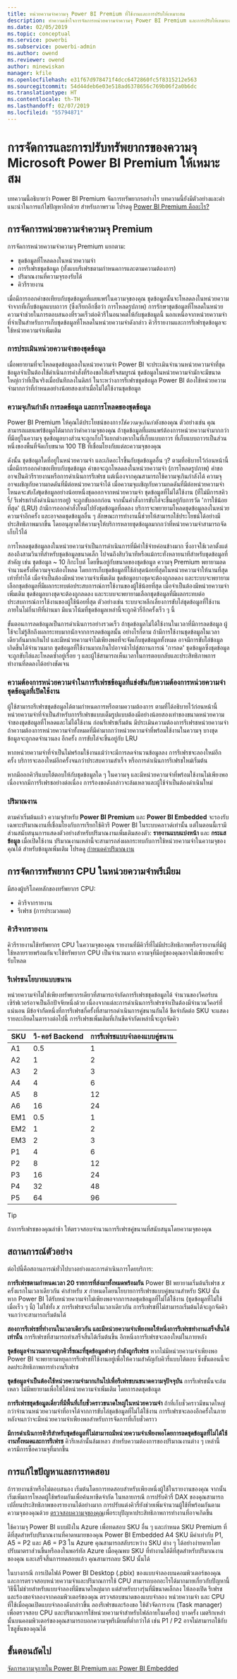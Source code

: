 ```yaml
---
title: หน่วยความจำความจุ Power BI Premium ที่ใช้งานและการปรับให้เหมาะสม
description: ทำความเข้าใจการจัดการหน่วยความจำความจุ Power BI Premium และการปรับให้เหมาะสม
ms.date: 02/05/2019
ms.topic: conceptual
ms.service: powerbi
ms.subservice: powerbi-admin
ms.author: owend
ms.reviewer: owend
author: minewiskan
manager: kfile
ms.openlocfilehash: e31f67d978471f4dcc6472860fc5f8315212e563
ms.sourcegitcommit: 54d44deb6e03e518ad6378656c769b06f2a0b6dc
ms.translationtype: HT
ms.contentlocale: th-TH
ms.lasthandoff: 02/07/2019
ms.locfileid: "55794871"
---
```

# <a name="microsoft-power-bi-premium-capacity-resource-management-and-optimization"></a>การจัดการและการปรับทรัพยากรของความจุ Microsoft Power BI Premium ให้เหมาะสม

บทความนี้อธิบายว่า Power BI Premium จัดการทรัพยากรอย่างไร บทความนี้ยังมีตัวอย่างและคำแนะนำในการแก้ไขปัญหาอีกด้วย สำหรับภาพรวม โปรดดู [Power BI Premium คืออะไร?](service-premium.md)

## <a name="premium-capacity-memory-management"></a>การจัดการหน่วยความจำความจุ Premium

 การจัดการหน่วยความจำความจุ Premium แยกตาม:

* ชุดข้อมูลที่โหลดลงในหน่วยความจำ
* การรีเฟรชชุดข้อมูล (ทั้งแบบรีเฟรชตามกำหนดการและตามความต้องการ)
* ปริมาณงานที่ความจุรองรับได้
* คิวรีรายงาน

เมื่อมีการออกคำขอเทียบกับชุดข้อมูลที่เผยแพร่ในความจุของคุณ ชุดข้อมูลนั้นจะโหลดลงในหน่วยความจำจากที่เก็บข้อมูลแบบถาวร (ซึ่งเรียกอีกชื่อว่า การโหลดรูปภาพ) การรักษาชุดข้อมูลที่โหลดในหน่วยความจำช่วยในการตอบสนองที่รวดเร็วต่อคิวรีในอนาคตให้กับชุดข้อมูลนี้ นอกเหนือจากหน่วยความจำที่จำเป็นสำหรับการเก็บชุดข้อมูลที่โหลดในหน่วยความจำดังกล่าว คิวรีรายงานและการรีเฟรชุดข้อมูลจะใช้หน่วยความจำเพิ่มเติม

### <a name="dataset-memory-estimation"></a>การประเมินหน่วยความจำของชุดข้อมูล

เมื่อพยายามที่จะโหลดชุดข้อมูลลงในหน่วยความจำ Power BI จะประเมินจำนวนหน่วยความจำที่ชุดข้อมูลจำเป็นต้องใช้ดำเนินการคำสั่งที่ร้องขอให้เสร็จสมบูรณ์ ชุดข้อมูลในหน่วยความจำมักจะมีขนาดใหญ่กว่าที่เป็นจริงเมื่อบันทึกลงในดิสก์ ในระหว่างการรีเฟรชชุดข้อมูล Power BI ต้องใช้หน่วยความจำมากกว่าที่กำหนดอย่างน้อยสองเท่าเมื่อไม่ได้ใช้งานชุดข้อมูล

### <a name="overcommitting-capacity-eviction-and-reloading-of-datasets"></a>ความจุเกินกำลัง การลดข้อมูล และการโหลดของชุดข้อมูล

Power BI Premium ให้คุณได้ประโยชน์ของกา*รใช้ความจุเกินกำ*ลังของคุณ ตัวอย่างเช่น คุณสามารถเผยแพร่ข้อมูลได้มากกว่าค่าความจุของคุณ ถ้าชุดข้อมูลที่เผยแพร่ต้องการหน่วยความจำมากกว่าที่มีอยู่ในความจุ ชุดข้อมูลบางส่วนจะถูกเก็บไว้แยกต่างหากในที่เก็บแบบถาวร ที่เก็บแบบถาวรเป็นส่วนหนึ่งของพื้นที่จัดเก็บขนาด 100 TB ที่เชื่อมโยงกับแต่ละความจุของคุณ

ดังนั้น ชุดข้อมูลใดที่อยู่ในหน่วยความจำ และเกิดอะไรขึ้นกับชุดข้อมูลอื่น ๆ? ตามที่อธิบายไว้ก่อนหน้านี้ เมื่อมีการออกคำขอเทียบกับชุดข้อมูล คำขอจะถูกโหลดลงในหน่วยความจำ (การโหลดรูปภาพ) คำขออาจเป็นคิวรีรายงานหรือการดำเนินการรีเฟรช แต่เนื่องจากคุณสามารถใช้ความจุเกินกำลังได้ ความจุอาจเผชิญกับความกดดันที่มีต่อหน่วยความจำได้ เมื่อความจุเผชิญกับความกดดันที่มีต่อหน่วยความจำ โหนดจะ*ขับไล่*ชุดข้อมูลอย่างน้อยหนึ่งชุดออกจากหน่วยความจำ ชุดข้อมูลที่ไม่ได้ใช้งาน (ที่ไม่มีการสคิวรี่/ รีเฟรชกำลังดำเนินการอยู่) จะถูกขับออกก่อน จากนั้นคำสั่งการขับไล่จะขึ้นอยู่กับการวัด 'การใช้น้อยที่สุด' (LRU) ถ้ามีการออกคำสั่งใหม่ไปยังชุดข้อมูลที่ลดลง บริการจะพยายามโหลดชุดข้อมูลลงในหน่วยความจำอีกครั้ง และอาจลดชุดข้อมูลอื่น ๆ ลักษณะการทำงานนี้ช่วยให้สามารถใช้ประโยชน์ได้อย่างมีประสิทธิภาพมากขึ้น โดยอนุญาตให้ความจุให้บริการหลายชุดข้อมูลมากกว่าที่หน่วยความจำสามารถจัดเก็บไว้ได้

การโหลดชุดข้อมูลลงในหน่วยความจำเป็นการดำเนินการที่มีค่าใช้จ่ายค่อนข้างมาก ซึ่งอาจใช้เวลาตั้งแต่สองถึงสามวินาทีสำหรับชุดข้อมูลขนาดเล็ก ไปจนถึงสิบวินาทีหรือแม้กระทั่งหลายนาทีสำหรับชุดข้อมูลที่สำคัญ เช่น ชุดข้อมูล ~ 10 กิกะไบต์ โดยขึ้นอยู่กับขนาดของชุดข้อมูล ความจุ Premium พยายามลดจำนวนครั้งที่ความจุจะต้องโหลด โดยการเก็บชุดข้อมูลที่ใช้ล่าสุดน้อยที่สุดในหน่วยความจำให้นานที่สุดเท่าที่ทำได้ เมื่อจำเป็นต้องมีหน่วยความจำเพิ่มเติม ชุดข้อมูลบางชุดจะต้องถูกลดลง และระบบจะพยายามเลือกชุดข้อมูลที่มีผลกระทบต่อประสบการณ์การใช้งานของผู้ใช้น้อยที่สุด เมื่อจำเป็นต้องมีหน่วยความจำเพิ่มเติม ชุดข้อมูลบางชุดจะต้องถูกลดลง และระบบจะพยายามเลือกชุดข้อมูลที่มีผลกระทบต่อประสบการณ์การใช้งานของผู้ใช้น้อยที่สุด ตัวอย่างเช่น ระบบจะหลีกเลี่ยงการขับไล่ชุดข้อมูลที่ใช้งานภายในไม่กี่นาทีที่ผ่านมา มีแนวโน้มที่ชุดข้อมูลเหล่านี้จะถูกคิวรี่อีกครั้งเร็ว ๆ นี้

ขั้นตอนการลดข้อมูลเป็นการดำเนินการอย่างรวดเร็ว ถ้าชุดข้อมูลไม่ได้ใช้งานในเวลาที่มีการลดข้อมูล ผู้ใช้จะไม่รู้สึกถึงผลกระทบมากนักจากการลดข้อมูลนั้น อย่างไรก็ตาม ถ้ามีการใช้งานชุดข้อมูลในเวลาเดียวกันมากเกินไป และมีหน่วยความจำไม่เพียงพอที่จะจัดเก็บชุดข้อมูลทั้งหมด อาจมีการขับไล่ข้อมูลเกิดขึ้นได้จำนวนมาก ชุดข้อมูลที่ใช้งานมากเกินไปอาจนำไปสู่สถานการณ์ 'การลด' ชุดข้อมูลซึ่งชุดข้อมูลจะถูกขับไล่และโหลดซ้ำอยู่เรื่อย ๆ และผู้ใช้สามารถเห็นเวลาในการตอบกลับและประสิทธิภาพการทำงานที่ลดลงได้อย่างชัดเจน

### <a name="dataset-refresh-memory-requirement-competing-with-an-active-dataset-memory-requirement"></a>ความต้องการหน่วยความจำในการรีเฟรชข้อมูลที่แข่งขันกับความต้องการหน่วยความจำชุดข้อมูลที่เปิดใช้งาน

ผู้ใช้สามารถรีเฟรชชุดข้อมูลได้ตามกำหนดการหรือตามความต้องการ ตามที่ได้อธิบายไว้ก่อนหน้านี้ หน่วยความจำที่จำเป็นสำหรับการรีเฟรชแบบเต็มรูปแบบต้องมีอย่างน้อยสองเท่าของขนาดหน่วยความจำของชุดข้อมูลที่โหลดและไม่ได้ใช้งาน ก่อนรีเฟรชเริ่มต้น มีประเมินความต้องการรีเฟรชหน่วยความจำ ถ้าความต้องการหน่วยความจำทั้งหมดที่มีค่ามากกว่าหน่วยความจำที่พร้อมใช้งานในความจุ บางชุดข้อมูลจะถูกลดจำนวนลง อีกครั้ง การขับไล่จะขึ้นอยู่กับ LRU

หากหน่วยความจำที่จำเป็นไม่พร้อมใช้งานแม้ว่าจะมีการลดจำนวนข้อมูลลง การรีเฟรชจะลองใหม่อีกครั้ง บริการจะลองใหม่อีกครั้งจนกว่าประสบความสำเร็จ หรือการดำเนินการรีเฟรชใหม่เริ่มต้น

หากมีออกคิวรีแบบโต้ตอบให้กับชุดข้อมูลใด ๆ ในความจุ และมีหน่วยความจำที่พร้อมใช้งานไม่เพียงพอเนื่องจากมีการรีเฟรชอย่างต่อเนื่อง การร้องขอดังกล่าวจะล้มเหลวและผู้ใช้จำเป็นต้องดำเนินใหม่

### <a name="workloads"></a>ปริมาณงาน

ตามค่าเริ่มต้นแล้ว ความจุสำหรับ **Power BI Premium** และ **Power BI Embedded** จะรองรับเฉพาะปริมาณงานที่เชื่อมโยงกับการเรียกใช้คิวรี Power BI ในระบบคลาวด์เท่านั้น แต่ในตอนนี้เรามีส่วนสนับสนุนการแสดงตัวอย่างสำหรับปริมาณงานเพิ่มเติมสองตัว: **รายงานแบบแบ่งหน้า** และ **กระแสข้อมูล** เมื่อเปิดใช้งาน ปริมาณงานเหล่านี้จะสามารถส่งผลกระทบกับการใช้หน่วยความจำในความจุของคุณได้ สำหรับข้อมูลเพิ่มเติม โปรดดู [กำหนดค่าปริมาณงาน](service-admin-premium-manage.md#configure-workloads)

## <a name="cpu-resource-management-in-premium-capacity"></a>การจัดการทรัพยากร CPU ในหน่วยความจำพรีเมียม

มีสองผู้บริโภคหลักของทรัพยากร CPU:

* คิวรีจากรายงาน
* รีเฟรช (การประมวลผล)

### <a name="queries-from-reports"></a>คิวรีจากรายงาน

คิวรีรายงานใช้ทรัพยากร CPU ในความจุของคุณ รายงานที่มีคิวรี่ที่ไม่มีประสิทธิภาพหรือรายงานที่มีผู้ใช้หลายรายพร้อมกันจะใช้ทรัพยากร CPU เป็นจำนวนมาก ความจุที่มีอยู่ของคุณอาจไม่เพียงพอที่จะรับโหลด

### <a name="refresh-parallelization-policy"></a>รีเฟรชนโยบายแบบขนาน

หน่วยความจำไม่ใช่เพียงทรัพยากรเดียวที่สามารถจำกัดการรีเฟรชชุดข้อมูลได้ จำนวนของวีคอร์บนเซิร์ฟเวอร์อาจเป็นอีกปัจจัยหนึ่งด้วย เนื่องจากแต่ละการดำเนินการรีเฟรชจำเป็นต้องมีจำนวนวีคอร์ที่แน่นอน มีข้อจำกัดหนึ่งที่การรีเฟรชกี่ครั้งที่สามารถดำเนินการคู่ขนานกันได้ ขีดจำกัดต่อ SKU จะแสดงรายละเอียดในตารางต่อไปนี้ การรีเฟรชเพิ่มเติมที่เกินขีดจำกัดเหล่านี้จะถูกจัดคิว

 | SKU | วี-คอร์ Backend | การรีเฟรชแบบจำลองแบบคู่ขนาน |
 | --- | --- | --- |
 | A1  | 0.5  | 1  |
 | A2  | 1  | 2  |
 | A3  | 2  | 3  |
 | A4  | 4  | 6  |
 | A5  | 8  | 12  |
 | A6  | 16  | 24  |
 | EM1  | 0.5  | 1  |
 | EM2  | 1  | 2  |
 | EM3  | 2  | 3  |
 | P1  | 4  | 6  |
 | P2  | 8  | 12  |
 | P3  | 16  | 24  |
 | P4  | 32  | 48  |
 | P5  | 64  | 96  |

 > [!TIP]
> ถ้าการรีเฟรชของคุณล่าช้า ให้ตรวจสอบจำนวนการรีเฟรชคู่ขนานที่สนับสนุนโดยความจุของคุณ

## <a name="example-scenarios"></a>สถานการณ์ตัวอย่าง

ต่อไปนี้คือสถานการณ์ทั่วไปบางอย่างและการดำเนินการโดยบริการ:

**การรีเฟรชตามกำหนดเวลา 20 รายการที่ส่งมาทั้งหมดพร้อมกัน** Power BI พยายามเริ่มต้นรีเฟรช *x* ครั้งแรกในเวลาเดียวกัน ค่าสำหรับ *x* กำหนดโดยนโยบายการรีเฟรชแบบคู่ขนานสำหรับ SKU นั้น หาก Power BI ได้รับหน่วยความจำไม่เพียงพอจากการลดชุดข้อมูลที่ไม่ได้ใช้งาน (ชุดข้อมูลที่ไม่ใช้เมื่อเร็ว ๆ นี้) ไม่ใช่ทั้ง *x* การรีเฟรชจะเริ่มในเวลาเดียวกัน การรีเฟรชที่ไม่สามารถเริ่มต้นได้จะถูกจัดคิวจนกว่าจะสามารถเริ่มต้นได้

**สองการรีเฟรชที่ทำงานในเวลาเดียวกัน และมีหน่วยความจำเพียงพอให้หนึ่งการรีเฟรชทำงานเสร็จสิ้นได้เท่านั้น** การรีเฟรชที่สามารถทำเสร็จสิ้นได้เริ่มต้นขึ้น อีกหนึ่งการรีเฟรชจะลองใหม่ในภายหลัง

**ชุดข้อมูลจำนวนมากจะถูกคิวรี่ขณะที่ชุดข้อมูลต่างๆ กำลังถูกรีเฟรช** หากไม่มีหน่วยความจำเพียงพอ Power BI จะพยายามหยุดการรีเฟรชที่ใช้งานอยู่เพื่อให้ความสำคัญกับคิวรี่แบบโต้ตอบ ซึ่งขั้นตอนนี้จะลดประสิทธิภาพการทำงานรีเฟรช

**ชุดข้อมูลจำเป็นต้องใช้หน่วยความจำมากเกินไปเพื่อรีเฟรชบนขนาดความจุปัจจุบัน** การรีเฟรชนั้นจะล้มเหลว ไม่มีพยายามเพื่อให้ได้หน่วยความจำเพิ่มเติม โดยการลดชุดข้อมูล

**การรีเฟรชชุดข้อมูลเดี่ยวที่มีพื้นที่เก็บชั่วคราวขนาดใหญ่ในหน่วยความจำ** ถ้าที่เก็บชั่วคราวมีขนาดใหญ่กว่าจำนวนหน่วยความจำที่อาจได้จากการขับไล่ชุดข้อมูลที่ไม่ได้ใช้งาน การรีเฟรชจะลองอีกครั้งในภายหลังจนกว่าจะมีหน่วยความจำเพียงพอสำหรับการจัดการที่เก็บชั่วคราว

**มีการดำเนินการคิวรีสำหรับชุดข้อมูลที่ไม่สามารถมีหน่วยความจำเพียงพอโดยการลดชุดข้อมูลที่ไม่ได้ใช้งานทั้งหมดและการรีเฟรช** คิวรีเหล่านั้นล้มเหลว สำหรับความต้องการของปริมาณงานต่าง ๆ เหล่านี้ ควรมีการซื้อความจุที่มากขึ้น

## <a name="troubleshooting-and-testing"></a>การแก้ไขปัญหาและการทดสอบ

ถ้ารายงานช้าหรือไม่ตอบสนอง เริ่มต้นโดยการทดสอบสำหรับเพียงหนึ่งผู้ใช้ในรายงานของคุณ จากนั้น เริ่มเพิ่มการโหลดผู้ใช้พร้อมกันเพื่อค้นหาขีดจำกัด ในหลายกรณี การปรับคิวรี่ DAX ของคุณสามารถเปลี่ยนประสิทธิภาพของรายงานได้อย่างมาก การปรับแต่งคิวรี่ยังช่วยเพิ่มจำนวนผู้ใช้ที่พร้อมกันตามความจุของคุณด้วย [ตรวจสอบความจุของคุณ](service-admin-premium-monitor-capacity.md)เพื่อระบุปัญหาประสิทธิภาพการทำงานที่อาจเกิดขึ้น

ใช้ความจุ Power BI แบบฝังใน Azure เพื่อทดสอบ SKU อื่น ๆ และกำหนด SKU Premium ที่ดีที่สุดสำหรับปริมาณงานที่คาดหมายของคุณ Power BI Embedded A4 SKU มีค่าเท่ากับ P1, A5 = P2 และ A6 = P3 ใน Azure คุณสามารถสลับระหว่าง SKU ต่าง ๆ ได้อย่างง่ายดายโดยปรับมาตราส่วนขึ้นหรือลงในพอร์ทัล Azure เมื่อคุณพบ SKU ที่ทำงานได้ดีที่สุดสำหรับปริมาณงานของคุณ และเสร็จสิ้นการทดสอบแล้ว คุณสามารถลบ SKU นั้นได้

ในบางกรณี การเปิดไฟล์ Power BI Desktop (.pbix) ของแบบจำลองบนคอมพิวเตอร์ของคุณ และการตรวจสอบหน่วยความจำและปริมาณการใช้ CPU สามารถบอกอะไรได้มากมายเกี่ยวกับปัญหานี้ วิธีนี้ไม่ช่วยสำหรับแบบจำลองที่มีขนาดใหญ่มาก แต่สำหรับบางรุ่นที่มีขนาดเล็กลง ให้ลองเปิด รีเฟรช และร้องขอจำลองจากคอมพิวเตอร์ของคุณ ตรวจสอบขนาดของแบบจำลอง หน่วยความจำ และ CPU ที่ใช้เมื่อคุณเปิดแบบจำลองดังกล่าวขึ้น ลองรีเฟรชและร้องขอ ใช้ตัวจัดการงาน (Task manager) เพื่อตรวจสอบ CPU และปริมาณการใช้หน่วยความจำสำหรับไฟล์ภายในเครื่อง) บางครั้ง เมตริกเหล่านั้นบนคอมพิวเตอร์ของคุณสามารถบอกความจุพรีเมียมที่ต่ำกว่าได้ เช่น P1 / P2 อาจไม่สามารถใช้กับโซลูชันของคุณได้

## <a name="next-steps"></a>ขั้นตอนถัดไป

[จัดการความจุภายใน Power BI Premium และ Power BI Embedded](service-admin-premium-manage.md)